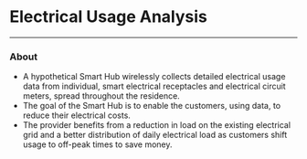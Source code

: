 # Electrical Usage Analysis

----
### About


* A hypothetical Smart Hub wirelessly collects detailed electrical usage data from individual, smart electrical receptacles and electrical circuit meters, spread throughout the residence.
* The goal of the Smart Hub is to enable the customers, using data, to reduce their electrical costs.
* The provider benefits from a reduction in load on the existing electrical grid and a better distribution of daily electrical load as customers shift usage to off-peak times to save money.